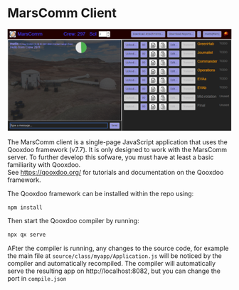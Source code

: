 # MarsComm Client

![screenshot](./screenshot.png)

The MarsComm client is a single-page JavaScript application that uses the Qooxdoo framework (v7.7).
It is only designed to work with the MarsComm server.
To further develop this sofware, you must have at least a basic familiarity with Qooxdoo.  
See https://qooxdoo.org/ for tutorials and documentation on the Qooxdoo framework.

The Qooxdoo framework can be installed within the repo using: 

```bash
npm install
```

Then start the Qooxdoo compiler by running:

```bash
npx qx serve
```

AFter the compiler is running, any changes to the source code, for example the main file
at `source/class/myapp/Application.js` will be noticed by the compiler and automatically recompiled.
The compiler will automatically serve the resulting app on http://localhost:8082, but you can 
change the port in `compile.json`